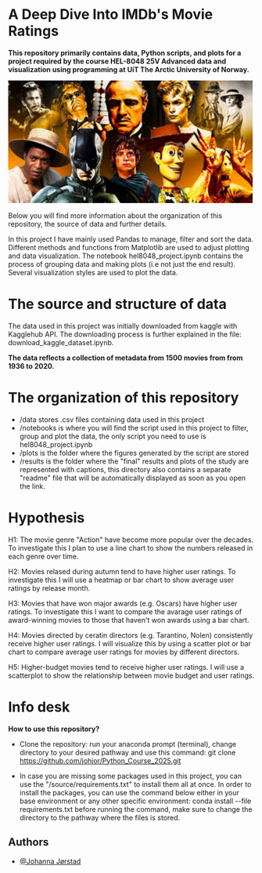 
# A Deep Dive Into IMDb's Movie Ratings

**This repository primarily contains data, Python scripts, and plots for a project required by the course HEL-8048 25V Advanced data and visualization using programming at UiT The Arctic University of Norway.**


<img src="https://github.com/johjor/Python_Course_2025/blob/main/Picture_of_famous_movies.jpg" alt="IMDB Movies Dataset" width="500">


Below you will find more information about the organization of this repository, the source of data and further details. 

In this project I have mainly used Pandas to manage, filter and sort the data. Different methods and functions from Matplotlib are used to adjust plotting and data visualization. The notebook hel8048_project.ipynb contains the process of grouping data and making plots (i.e not just the end result). Several visualization styles are used to plot the data.


# The source and structure of data

The data used in this project was initially downloaded from kaggle with Kagglehub API. The downloading process is further explained in the file: download_kaggle_dataset.ipynb.

**The data reflects a collection of metadata from 1500 movies from from 1936 to 2020.**

# The organization of this repository
* /data stores .csv files containing data used in this project
* /notebooks is where you will find the script used in this project to filter, group and plot the data, the only script you need to use is hel8048_project.ipynb
* /plots is the folder where the figures generated by the script are stored
* /results is the folder where the "final" results and plots of the study are represented with captions, this directory also contains a separate "readme" file that will be automatically displayed as soon as you open the link.

# Hypothesis
H1: The movie genre "Action" have become more popular over the decades. To investigate this I plan to use a line chart to show the numbers released in each genre over time.

H2: Movies relased during autumn tend to have higher user ratings. To investigate this I will use a heatmap or bar chart to show average user ratings by release month.

H3: Movies that have won major awards (e.g. Oscars) have higher user ratings. To investigate this I want to compare the avarage user ratings of award-winning movies to those that haven't won awards using a bar chart. 

H4: Movies directed by ceratin directors (e.g. Tarantino, Nolen) consistently receive higher user ratings. I will visualize this by using a scatter plot or bar chart to compare average user ratings for movies by different directors. 

H5: Higher-budget movies tend to receive higher user ratings. I will use a scatterplot to show the relationship between movie budget and user ratings. 

# Info desk
**How to use this repository?**

* Clone the repository: run your anaconda prompt (terminal), change directory to your desired pathway and use this command:
          git clone https://github.com/johjor/Python_Course_2025.git

* In case you are missing some packages used in this project, you can use the "/source/requirements.txt" to install them all at once. In order to install the packages, you can use the command below either in your base environment or any other specific environment:
         conda install --file requirements.txt
before running the command, make sure to change the directory to the pathway where the files is stored.


## Authors

- [@Johanna Jørstad](https://www.github.com/johjor)

